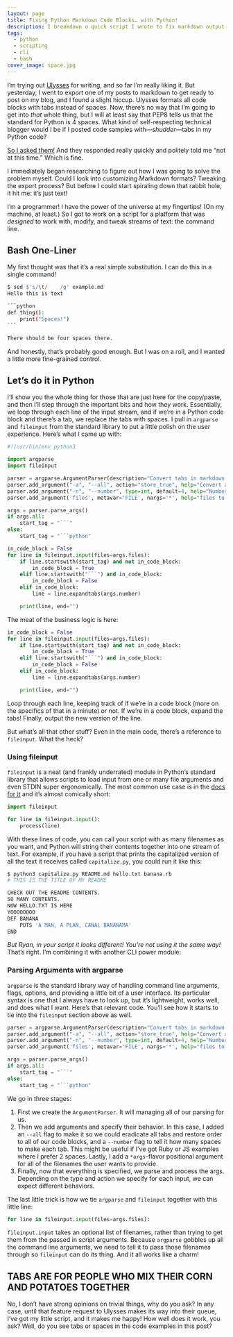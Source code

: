 ```yaml
---
layout: page
title: Fixing Python Markdown Code Blocks… with Python!
description: I breakdown a quick script I wrote to fix markdown output from the Ulysses writing app.
tags: 
  - python
  - scripting
  - cli
  - bash
cover_image: space.jpg
---
```


I’m trying out [Ulysses](https://ulysses.app/ "Ulysses Home Page") for writing, and so far I’m really liking it.  But yesterday, I went to export one of my posts to markdown to get ready to post on my blog, and I found a slight hiccup.  Ulysses formats all code blocks with tabs instead of spaces.  Now, there’s no way that I’m going to get into *that* whole thing, but I will at least say that PEP8 tells us that the standard for Python is 4 spaces.  What kind of self-respecting technical blogger would I be if I posted code samples with—*shudder*—tabs in my Python code?

[So I asked them!](https://twitter.com/paytastic/status/1146059025206743045 "My tweet to Ulysses")  And they responded really quickly and politely told me “not at this time.”  Which is fine.

I immediately began researching to figure out how I was going to solve the problem myself.  Could I look into customizing Markdown formats?  Tweaking the export process?  But before I could start spiraling down that rabbit hole, it hit me: it’s just text!

I’m a programmer!  I have the power of the universe at my fingertips!  (On my machine, at least.)  So I got to work on a script for a platform that was *designed* to work with, modify, and tweak streams of text: the command line.

## Bash One-Liner

My first thought was that it’s a real simple substitution.  I can do this in a single command!

````bash
$ sed $'s/\t/    /g' example.md
Hello this is text

```python
def thing():
    print("Spaces!")
```

There should be four spaces there.
````

And honestly, that’s probably good enough.  But I was on a roll, and I wanted a little more fine-grained control.

## Let’s do it in Python

I’ll show you the whole thing for those that are just here for the copy/paste, and then I’ll step through the important bits and how they work.  Essentially, we loop through each line of the input stream, and if we’re in a Python code block and there’s a tab, we replace the tabs with spaces.  I pull in `argparse` and `fileinput` from the standard library to put a little polish on the user experience.  Here’s what I came up with:

````python
#!/usr/bin/env python3

import argparse
import fileinput

parser = argparse.ArgumentParser(description="Convert tabs in markdown files to spaces.")
parser.add_argument("-a", "--all", action="store_true", help="Convert all tabs to spaces")
parser.add_argument("-n", "--number", type=int, default=4, help="Number of spaces to use.")
parser.add_argument('files', metavar='FILE', nargs='*', help="files to read, if empty, stdin is used")

args = parser.parse_args()
if args.all:
    start_tag = "```"
else:
    start_tag = "```python"

in_code_block = False
for line in fileinput.input(files=args.files):
    if line.startswith(start_tag) and not in_code_block:
        in_code_block = True
    elif line.startswith("```") and in_code_block:
        in_code_block = False
    elif in_code_block:
        line = line.expandtabs(args.number)

    print(line, end="")
````

The meat of the business logic is here:

````python
in_code_block = False
for line in fileinput.input(files=args.files):
    if line.startswith(start_tag) and not in_code_block:
        in_code_block = True
    elif line.startswith("```") and in_code_block:
        in_code_block = False
    elif in_code_block:
        line = line.expandtabs(args.number)

    print(line, end="")
````

Loop through each line, keeping track of if we’re in a code block (more on the specifics of that in a minute) or not.  If we’re in a code block, expand the tabs!  Finally, output the new version of the line.

But what’s all that other stuff?  Even in the main code, there’s a reference to `fileinput`.  What the heck?

### Using fileinput

`fileinput` is a neat (and frankly underrated) module in Python’s standard library that allows scripts to load input from one or many file arguments and even STDIN super ergonomically.  The most common use case is in the [docs for it](https://docs.python.org/3/library/fileinput.html "FileInput Docs") and it’s almost comically short:

```python
import fileinput

for line in fileinput.input():
    process(line)
```

With these lines of code, you can call your script with as many filenames as you want, and Python will string their contents together into one stream of text.  For example, if you have a script that prints the capitalized version of all the text it receives called `capitalize.py`, you could run it like this:

```bash
$ python3 capitalize.py README.md hello.txt banana.rb
# THIS IS THE TITLE OF MY README

CHECK OUT THE README CONTENTS.
SO MANY CONTENTS.
NOW HELLO.TXT IS HERE
YOOOOOOOO
DEF BANANA
    PUTS 'A MAN, A PLAN, CANAL BANANAMA'
END
```

*But Ryan, in your script it looks different!  You’re not using it the same way!*  That’s right.  I’m combining it with another CLI power module:

### Parsing Arguments with argparse

`argparse` is the standard library way of handling command line arguments, flags, options, and providing a little bit of a user interface.  Its particular syntax is one that I always have to look up, but it’s lightweight, works well, and does what I want.    Here’s that relevant code.  You’ll see how it starts to tie into the `fileinput` section above as well.

````python
parser = argparse.ArgumentParser(description="Convert tabs in markdown files to spaces.")
parser.add_argument("-a", "--all", action="store_true", help="Convert all tabs to spaces")
parser.add_argument("-n", "--number", type=int, default=4, help="Number of spaces to use.")
parser.add_argument('files', metavar='FILE', nargs='*', help="files to read, if empty, stdin is used")

args = parser.parse_args()
if args.all:
    start_tag = "```"
else:
    start_tag = "```python"
````

We go in three stages:

1. First we create the `ArgumentParser`.  It will managing all of our parsing for us.
2. Then we add arguments and specify their behavior.  In this case, I added an `--all` flag to make it so we could eradicate all tabs and restore order to all of our code blocks, and a `--number` flag to tell it how many spaces to make each tab.  This might be useful if I’ve got Ruby or JS examples where I prefer 2 spaces.  Lastly, I add a `*args`-flavor positional argument for all of the filenames the user wants to provide.
3. Finally, now that everything is specified, we parse and process the args.  Depending on the type and action we specify for each input, we can expect different behaviors.

The last little trick is how we tie `argparse` and `fileinput` together with this little line:

```python
for line in fileinput.input(files=args.files):
```

`fileinput.input` takes an optional list of filenames, rather than trying to get them from the passed in script arguments.  Because `argparse` gobbles up all the command line arguments, we need to tell it to pass those filenames through so `fileinput` can do its thing.  And it all works like a charm!

## TABS ARE FOR PEOPLE WHO MIX THEIR CORN AND POTATOES TOGETHER

No, I don’t have strong opinions on trivial things, why do you ask?  In any case, until that feature request to Ulysses makes its way into their queue, I’ve got my little script, and it makes me happy!  How well does it work, you ask?  Well, do you see tabs or spaces in the code examples in this post?
